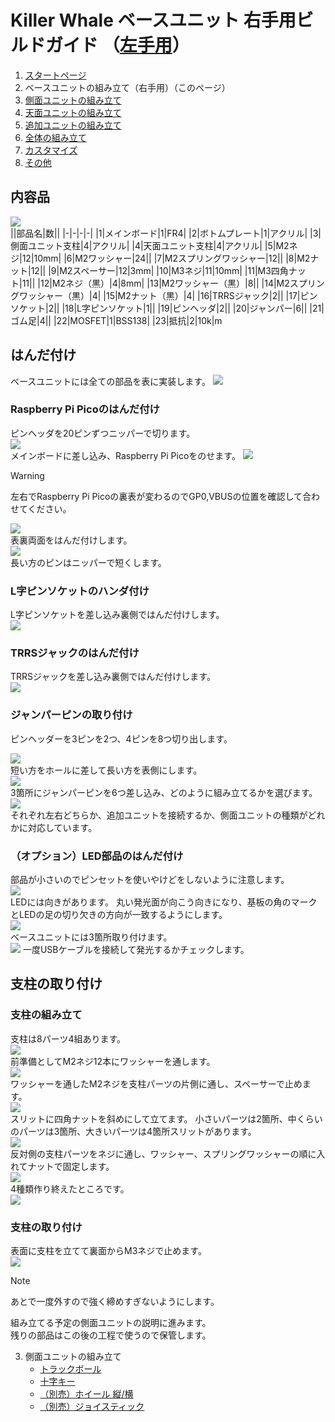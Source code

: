 # Killer Whale ベースユニット 右手用ビルドガイド （[左手用](../左手用/2_ベースユニット.md)）

1. [スタートページ](../README.md)
2. ベースユニットの組み立て（右手用）（このページ）
3. [側面ユニットの組み立て](../右手用/3_側面ユニット_トラックボール.md)
4. [天面ユニットの組み立て](../右手用/4_天面ユニット.md)
5. [追加ユニットの組み立て](../右手用/5_追加ユニット.md)
6. [全体の組み立て](../右手用/6_全体の組み立て.md)
7. [カスタマイズ](../右手用/7_カスタマイズ.md)
8. [その他](../右手用/8_その他.md)


## 内容品
![](../img/2_base_r/2_1_contents.jpg)      
||部品名|数||
|-|-|-|-|
|1|メインボード|1|FR4|
|2|ボトムプレート|1|アクリル|
|3|側面ユニット支柱|4|アクリル|
|4|天面ユニット支柱|4|アクリル|
|5|M2ネジ|12|10mm|
|6|M2ワッシャー|24||
|7|M2スプリングワッシャー|12||
|8|M2ナット|12||
|9|M2スペーサー|12|3mm|
|10|M3ネジ|11|10mm|
|11|M3四角ナット|11||
|12|M2ネジ（黒）|4|8mm|
|13|M2ワッシャー（黒）|8||
|14|M2スプリングワッシャー（黒）|4|
|15|M2ナット（黒）|4|
|16|TRRSジャック|2||
|17|ピンソケット|2||
|18|L字ピンソケット|1||
|19|ピンヘッダ|2||
|20|ジャンパー|6||
|21|ゴム足|4||
|22|MOSFET|1|BSS138|
|23|抵抗|2|10k|m

## はんだ付け
ベースユニットには全ての部品を表に実装します。 
![](../img/2_base_r/2_2_overall.jpg)    
### Raspberry Pi Picoのはんだ付け
ピンヘッダを20ピンずつニッパーで切ります。  
![](../img/2_base_r/2_3_pin_header.jpg)    
メインボードに差し込み、Raspberry Pi Picoをのせます。
![](../img/2_base_r/2_4_raspberry_pi_pico_1.jpg)    

> [!WARNING]
> 左右でRaspberry Pi Picoの裏表が変わるのでGP0,VBUSの位置を確認して合わせてください。  

![](../img/2_base_r/2_5_raspberry_pi_pico_2.jpg)    
表裏両面をはんだ付けします。  
![](../img/2_base_r/2_6_raspberry_pi_pico_3.jpg)    
長い方のピンはニッパーで短くします。  

### L字ピンソケットのハンダ付け
L字ピンソケットを差し込み裏側ではんだ付けします。  
![](../img/2_base_r/2_7_angle_sockert.jpg)    

### TRRSジャックのはんだ付け
TRRSジャックを差し込み裏側ではんだ付けします。  
![ ](../img/2_base_r/2_8_trrs.jpg)    

### ジャンパーピンの取り付け
ピンヘッダーを3ピンを2つ、4ピンを8つ切り出します。

![](../img/2_base_r/2_9_pin_header_1.jpg)    
短い方をホールに差して長い方を表側にします。   
![](../img/2_base_r/2_10_pin_header_2.jpg)    
3箇所にジャンパーピンを6つ差し込み、どのように組み立てるかを選びます。 
![](../img/2_base_r/2_11_jumper.jpg)       
それぞれ左右どちらか、追加ユニットを接続するか、側面ユニットの種類がどれかに対応しています。  


### （オプション）LED部品のはんだ付け
部品が小さいのでピンセットを使いやけどをしないように注意します。  
![](../img/2_base_r/2_12_mosfet.jpg)      
LEDには向きがあります。  丸い発光面が向こう向きになり、基板の角のマークとLEDの足の切り欠きの方向が一致するようにします。  
![](../img/c_led.jpg)    
ベースユニットには3箇所取り付けます。  
![](../img/2_base_r/2_13_sk6812mini_e.jpg) 
一度USBケーブルを接続して発光するかチェックします。 

## 支柱の取り付け

### 支柱の組み立て
支柱は8パーツ4組あります。  
![](../img/2_base_r/2_14_pillars.jpg)    
前準備としてM2ネジ12本にワッシャーを通します。  
![](../img/2_base_r/2_15_m2screw.jpg)    
ワッシャーを通したM2ネジを支柱パーツの片側に通し、スペーサーで止めます。  
![](../img/2_base_r/2_16_pillar_1.jpg)    
スリットに四角ナットを斜めにして立てます。  小さいパーツは2箇所、中くらいのパーツは3箇所、大きいパーツは4箇所スリットがあります。  
![](../img/2_base_r/2_17_pillar_2.jpg)    
反対側の支柱パーツをネジに通し、ワッシャー、スプリングワッシャーの順に入れてナットで固定します。  
![](../img/2_base_r/2_18_pillar_3.jpg)      
4種類作り終えたところです。  
![](../img/2_base_r/2_19_pillars_complete.jpg)   


### 支柱の取り付け  
表面に支柱を立てて裏面からM3ネジで止めます。  
![](../img/2_base_r/2_20_base_complete.jpg)    
> [!NOTE]
> あとで一度外すので強く締めすぎないようにします。
  
 
組み立てる予定の側面ユニットの説明に進みます。  
残りの部品はこの後の工程で使うので保管します。

3. 側面ユニットの組み立て
   - [トラックボール](../右手用/3_側面ユニット_トラックボール.md)
   - [十字キー](../右手用/3_側面ユニット_十字キー.md)
   - [（別売）ホイール 縦/横](../右手用/3_側面ユニット_ホイール.md)
   - [（別売）ジョイスティック](../右手用/3_側面ユニット_ジョイスティック.md)
